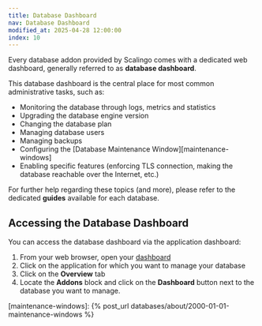 ```yaml
---
title: Database Dashboard
nav: Database Dashboard
modified_at: 2025-04-28 12:00:00
index: 10
---
```



Every database addon provided by Scalingo comes with a dedicated web dashboard,
generally referred to as **database dashboard**.

This database dashboard is the central place for most common administrative
tasks, such as:

- Monitoring the database through logs, metrics and statistics
- Upgrading the database engine version
- Changing the database plan
- Managing database users
- Managing backups
- Configuring the [Database Maintenance Window][maintenance-windows]
- Enabling specific features (enforcing TLS connection, making the database
  reachable over the Internet, etc.)

For further help regarding these topics (and more), please refer to the
dedicated **guides** available for each database.


## Accessing the Database Dashboard

You can access the database dashboard via the application dashboard:

1. From your web browser, open your [dashboard][dashboard]
2. Click on the application for which you want to manage your database
3. Click on the **Overview** tab
4. Locate the **Addons** block and click on the **Dashboard** button next to
   the database you want to manage.


[dashboard]: https://dashboard.scalingo.com/apps
[maintenance-windows]: {% post_url databases/about/2000-01-01-maintenance-windows %}
